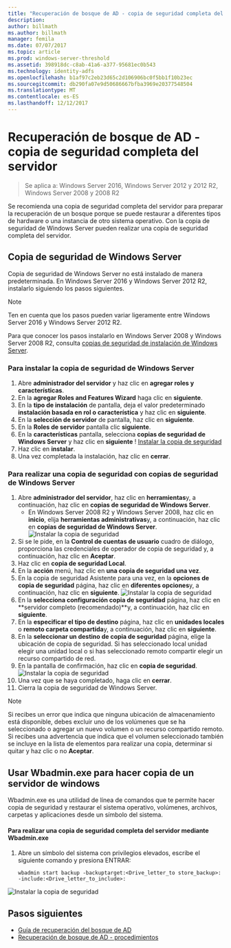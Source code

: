 ```yaml
---
title: "Recuperación de bosque de AD - copia de seguridad completa del servidor"
description: 
author: billmath
ms.author: billmath
manager: femila
ms.date: 07/07/2017
ms.topic: article
ms.prod: windows-server-threshold
ms.assetid: 398918dc-c8ab-41a6-a377-95681ec0b543
ms.technology: identity-adfs
ms.openlocfilehash: b1af97c2eb23d65c2d106906bc0f5bb1f10b23ec
ms.sourcegitcommit: db290fa07e9d50686667bfba3969e20377548504
ms.translationtype: MT
ms.contentlocale: es-ES
ms.lasthandoff: 12/12/2017
---
```

# <a name="ad-forest-recovery---backing-up-a-full-server"></a>Recuperación de bosque de AD - copia de seguridad completa del servidor  

>Se aplica a: Windows Server 2016, Windows Server 2012 y 2012 R2, Windows Server 2008 y 2008 R2

Se recomienda una copia de seguridad completa del servidor para preparar la recuperación de un bosque porque se puede restaurar a diferentes tipos de hardware o una instancia de otro sistema operativo.  Con la copia de seguridad de Windows Server pueden realizar una copia de seguridad completa del servidor. 

## <a name="windows-server-backup"></a>Copia de seguridad de Windows Server
Copia de seguridad de Windows Server no está instalado de manera predeterminada. En Windows Server 2016 y Windows Server 2012 R2, instalarlo siguiendo los pasos siguientes.

>[!NOTE]
>Ten en cuenta que los pasos pueden variar ligeramente entre Windows Server 2016 y Windows Server 2012 R2.

Para que conocer los pasos instalarlo en Windows Server 2008 y Windows Server 2008 R2, consulta [copias de seguridad de instalación de Windows Server](https://technet.microsoft.com/library/cc771232.aspx).  

### <a name="to-install-windows-server-backup"></a>Para instalar la copia de seguridad de Windows Server
1. Abre **administrador del servidor** y haz clic en **agregar roles y características**.
2. En la **agregar Roles and Features Wizard** haga clic en **siguiente**.
3. En la **tipo de instalación** de pantalla, deja el valor predeterminado **instalación basada en rol o característica** y haz clic en **siguiente**.
4. En la **selección de servidor** de pantalla, haz clic en **siguiente**.
5. En la **Roles de servidor** pantalla clic **siguiente**.
6. En la **características** pantalla, selecciona **copias de seguridad de Windows Server** y haz clic en **siguiente**<ph x="4">
! [</ph> Instalar la copia de seguridad](media/AD-Forest-Recovery-Backing-up-a-Full-Server/fullbackup2.png)
7. Haz clic en **instalar**.
8. Una vez completada la instalación, haz clic en **cerrar**.


### <a name="to-perform-a-backup-with-windows-server-backup"></a>Para realizar una copia de seguridad con copias de seguridad de Windows Server

1. Abre **administrador del servidor**, haz clic en **herramientas**y, a continuación, haz clic en **copias de seguridad de Windows Server**.
    - En Windows Server 2008 R2 y Windows Server 2008, haz clic en **inicio**, elija **herramientas administrativas**y, a continuación, haz clic en **copias de seguridad de Windows Server**. 
![Instalar la copia de seguridad](media/AD-Forest-Recovery-Backing-up-a-Full-Server/fullbackup1.png) 
2. Si se le pide, en la **Control de cuentas de usuario** cuadro de diálogo, proporciona las credenciales de operador de copia de seguridad y, a continuación, haz clic en **Aceptar**.
3. Haz clic en **copia de seguridad Local**.
4. En la **acción** menú, haz clic en **una copia de seguridad una vez**.
5. En la copia de seguridad Asistente para una vez, en la **opciones de copia de seguridad** página, haz clic en **diferentes opciones**y, a continuación, haz clic en **siguiente**.
![Instalar la copia de seguridad](media/AD-Forest-Recovery-Backing-up-a-Full-Server/fullbackup3.png)
6. En la **selecciona configuración copia de seguridad** página, haz clic en **servidor completo (recomendado)**y, a continuación, haz clic en **siguiente**.
7. En la **especificar el tipo de destino** página, haz clic en **unidades locales** o **remoto carpeta compartida**y, a continuación, haz clic en **siguiente**.
8. En la **seleccionar un destino de copia de seguridad** página, elige la ubicación de copia de seguridad.  Si has seleccionado local unidad elegir una unidad local o si has seleccionado remoto compartir elegir un recurso compartido de red.
9. En la pantalla de confirmación, haz clic en **copia de seguridad**.
![Instalar la copia de seguridad](media/AD-Forest-Recovery-Backing-up-a-Full-Server/fullbackup4.png)
10. Una vez que se haya completado, haga clic en **cerrar**.
11. Cierra la copia de seguridad de Windows Server.

>[!NOTE]
>Si recibes un error que indica que ninguna ubicación de almacenamiento está disponible, debes excluir uno de los volúmenes que se ha seleccionado o agregar un nuevo volumen o un recurso compartido remoto.
>Si recibes una advertencia que indica que el volumen seleccionado también se incluye en la lista de elementos para realizar una copia, determinar si quitar y haz clic o no **Aceptar**.

## <a name="using-wbadminexe-to-backup-a-windows-server"></a>Usar Wbadmin.exe para hacer copia de un servidor de windows
Wbadmin.exe es una utilidad de línea de comandos que te permite hacer copia de seguridad y restaurar el sistema operativo, volúmenes, archivos, carpetas y aplicaciones desde un símbolo del sistema.

#### <a name="to-perform-a-full-server-backup-using-wbadminexe"></a>Para realizar una copia de seguridad completa del servidor mediante Wbadmin.exe  
  
1.  Abre un símbolo del sistema con privilegios elevados, escribe el siguiente comando y presiona ENTRAR:  

        wbadmin start backup -backuptarget:<Drive_letter_to store_backup>: -include:<Drive_letter_to_include>:

![Instalar la copia de seguridad](media/AD-Forest-Recovery-Backing-up-a-Full-Server/fullbackup5.png)
## <a name="next-steps"></a>Pasos siguientes

- [Guía de recuperación del bosque de AD](AD-Forest-Recovery-Guide.md)
- [Recuperación de bosque de AD - procedimientos](AD-Forest-Recovery-Procedures.md)

